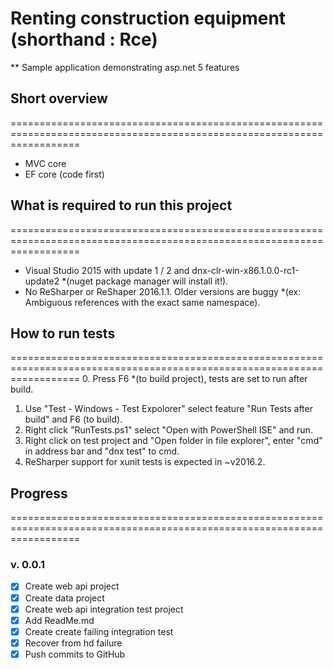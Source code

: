 # Renting construction equipment (shorthand : Rce)   
** Sample application demonstrating asp.net 5 features

## Short overview
========================================================================================================================
* MVC core 
* EF core (code first)

## What is required to run this project
========================================================================================================================
* Visual Studio 2015 with update 1 / 2 and dnx-clr-win-x86.1.0.0-rc1-update2 *(nuget package manager will install it!).
* No ReSharper or ReShaper 2016.1.1. Older versions are buggy *(ex: Ambiguous references with the exact same namespace).

## How to run tests
========================================================================================================================
0. Press F6 *(to build project), tests are set to run after build. 
1. Use "Test - Windows - Test Expolorer" select feature "Run Tests after build" and F6 (to build).
2. Right click "RunTests.ps1" select "Open with PowerShell ISE" and run.
3. Right click on test project and "Open folder in file explorer", enter "cmd" in address bar and "dnx test" to cmd.
4. ReSharper support for xunit tests is expected in ~v2016.2.

## Progress
========================================================================================================================
### v. 0.0.1 
- [x] Create web api project
- [x] Create data project
- [x] Create web api integration test project 
- [x] Add ReadMe.md
- [x] Create create failing integration test
- [x] Recover from hd failure
- [x] Push commits to GitHub
